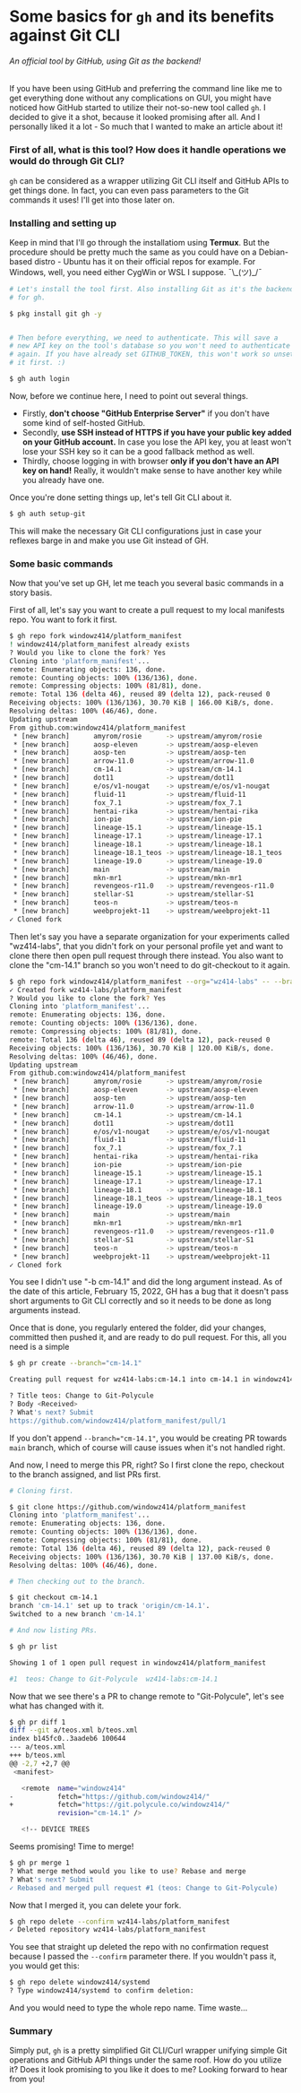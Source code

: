 # Some basics for `gh` and its benefits against Git CLI

<h6>An official tool by GitHub, using Git as the backend!</h6>

If you have been using GitHub and preferring the command line like me
to get everything done without any complications on GUI, you might
have noticed how GitHub started to utilize their not-so-new tool
called `gh`. I decided to give it a shot, because it looked promising
after all. And I personally liked it a lot - So much that I wanted to
make an article about it!

### First of all, what is this tool? How does it handle operations we would do through Git CLI?

`gh` can be considered as a wrapper utilizing Git CLI itself and GitHub
APIs to get things done. In fact, you can even pass parameters to the
Git commands it uses! I'll get into those later on.

### Installing and setting up

Keep in mind that I'll go through the installatiom using **Termux**.
But the procedure should be pretty much the same as you could have
on a Debian-based distro - Ubuntu has it on their official repos
for example. For Windows, well, you need either CygWin or WSL I
suppose. ¯\\\_(ツ)_/¯

```bash
# Let's install the tool first. Also installing Git as it's the backend
# for gh.

$ pkg install git gh -y


# Then before everything, we need to authenticate. This will save a
# new API key on the tool's database so you won't need to authenticate
# again. If you have already set GITHUB_TOKEN, this won't work so unset
# it first. :)

$ gh auth login
```
Now, before we continue here, I need to point out several things.
- Firstly, **don't choose "GitHub Enterprise Server"** if you don't
  have some kind of self-hosted GitHub.
- Secondly, **use SSH instead of HTTPS if you have your public key
  added on your GitHub account.** In case you lose the API key, you
  at least won't lose your SSH key so it can be a good fallback method
  as well.
- Thirdly, choose logging in with browser **only if you don't have an
  API key on hand!** Really, it wouldn't make sense to have another key
  while you already have one.

Once you're done setting things up, let's tell Git CLI about it.

```bash
$ gh auth setup-git
```
This will make the necessary Git CLI configurations just in case your
reflexes barge in and make you use Git instead of GH.

### Some basic commands

Now that you've set up GH, let me teach you several basic commands
in a story basis.

First of all, let's say you want to create a pull request to my local
manifests repo. You want to fork it first.

```bash
$ gh repo fork windowz414/platform_manifest
! windowz414/platform_manifest already exists
? Would you like to clone the fork? Yes
Cloning into 'platform_manifest'...
remote: Enumerating objects: 136, done.
remote: Counting objects: 100% (136/136), done.
remote: Compressing objects: 100% (81/81), done.
remote: Total 136 (delta 46), reused 89 (delta 12), pack-reused 0
Receiving objects: 100% (136/136), 30.70 KiB | 166.00 KiB/s, done.
Resolving deltas: 100% (46/46), done.
Updating upstream
From github.com:windowz414/platform_manifest
 * [new branch]      amyrom/rosie      -> upstream/amyrom/rosie
 * [new branch]      aosp-eleven       -> upstream/aosp-eleven
 * [new branch]      aosp-ten          -> upstream/aosp-ten
 * [new branch]      arrow-11.0        -> upstream/arrow-11.0
 * [new branch]      cm-14.1           -> upstream/cm-14.1
 * [new branch]      dot11             -> upstream/dot11
 * [new branch]      e/os/v1-nougat    -> upstream/e/os/v1-nougat
 * [new branch]      fluid-11          -> upstream/fluid-11
 * [new branch]      fox_7.1           -> upstream/fox_7.1
 * [new branch]      hentai-rika       -> upstream/hentai-rika
 * [new branch]      ion-pie           -> upstream/ion-pie
 * [new branch]      lineage-15.1      -> upstream/lineage-15.1
 * [new branch]      lineage-17.1      -> upstream/lineage-17.1
 * [new branch]      lineage-18.1      -> upstream/lineage-18.1
 * [new branch]      lineage-18.1_teos -> upstream/lineage-18.1_teos
 * [new branch]      lineage-19.0      -> upstream/lineage-19.0
 * [new branch]      main              -> upstream/main
 * [new branch]      mkn-mr1           -> upstream/mkn-mr1
 * [new branch]      revengeos-r11.0   -> upstream/revengeos-r11.0
 * [new branch]      stellar-S1        -> upstream/stellar-S1
 * [new branch]      teos-n            -> upstream/teos-n
 * [new branch]      weebprojekt-11    -> upstream/weebprojekt-11
✓ Cloned fork
```

Then let's say you have a separate organization for your experiments
called "wz414-labs", that you didn't fork on your personal profile yet
and want to clone there then open pull request through there instead.
You also want to clone the "cm-14.1" branch so you won't need to do
git-checkout to it again.

```bash
$ gh repo fork windowz414/platform_manifest --org="wz414-labs" -- --branch="cm-14.1"
✓ Created fork wz414-labs/platform_manifest
? Would you like to clone the fork? Yes
Cloning into 'platform_manifest'...
remote: Enumerating objects: 136, done.
remote: Counting objects: 100% (136/136), done.
remote: Compressing objects: 100% (81/81), done.
remote: Total 136 (delta 46), reused 89 (delta 12), pack-reused 0
Receiving objects: 100% (136/136), 30.70 KiB | 120.00 KiB/s, done.
Resolving deltas: 100% (46/46), done.
Updating upstream
From github.com:windowz414/platform_manifest
 * [new branch]      amyrom/rosie      -> upstream/amyrom/rosie
 * [new branch]      aosp-eleven       -> upstream/aosp-eleven
 * [new branch]      aosp-ten          -> upstream/aosp-ten
 * [new branch]      arrow-11.0        -> upstream/arrow-11.0
 * [new branch]      cm-14.1           -> upstream/cm-14.1
 * [new branch]      dot11             -> upstream/dot11
 * [new branch]      e/os/v1-nougat    -> upstream/e/os/v1-nougat
 * [new branch]      fluid-11          -> upstream/fluid-11
 * [new branch]      fox_7.1           -> upstream/fox_7.1
 * [new branch]      hentai-rika       -> upstream/hentai-rika
 * [new branch]      ion-pie           -> upstream/ion-pie
 * [new branch]      lineage-15.1      -> upstream/lineage-15.1
 * [new branch]      lineage-17.1      -> upstream/lineage-17.1
 * [new branch]      lineage-18.1      -> upstream/lineage-18.1
 * [new branch]      lineage-18.1_teos -> upstream/lineage-18.1_teos
 * [new branch]      lineage-19.0      -> upstream/lineage-19.0
 * [new branch]      main              -> upstream/main
 * [new branch]      mkn-mr1           -> upstream/mkn-mr1
 * [new branch]      revengeos-r11.0   -> upstream/revengeos-r11.0
 * [new branch]      stellar-S1        -> upstream/stellar-S1
 * [new branch]      teos-n            -> upstream/teos-n
 * [new branch]      weebprojekt-11    -> upstream/weebprojekt-11
✓ Cloned fork
```
You see I didn't use "-b cm-14.1" and did the long argument instead.
As of the date of this article, February 15, 2022, GH has a bug that
it doesn't pass short arguments to Git CLI correctly and so it needs
to be done as long arguments instead.

Once that is done, you regularly entered the folder, did your changes,
committed then pushed it, and are ready to do pull request. For this,
all you need is a simple

```bash
$ gh pr create --branch="cm-14.1"

Creating pull request for wz414-labs:cm-14.1 into cm-14.1 in windowz414/platform_manifest

? Title teos: Change to Git-Polycule
? Body <Received>
? What's next? Submit
https://github.com/windowz414/platform_manifest/pull/1
```
If you don't append `--branch="cm-14.1"`, you would be creating PR
towards `main` branch, which of course will cause issues when it's not
handled right.

And now, I need to merge this PR, right? So I first clone the repo,
checkout to the branch assigned, and list PRs first.

```bash
# Cloning first.

$ git clone https://github.com/windowz414/platform_manifest
Cloning into 'platform_manifest'...
remote: Enumerating objects: 136, done.
remote: Counting objects: 100% (136/136), done.
remote: Compressing objects: 100% (81/81), done.
remote: Total 136 (delta 46), reused 89 (delta 12), pack-reused 0
Receiving objects: 100% (136/136), 30.70 KiB | 137.00 KiB/s, done.
Resolving deltas: 100% (46/46), done.

# Then checking out to the branch.

$ git checkout cm-14.1
branch 'cm-14.1' set up to track 'origin/cm-14.1'.
Switched to a new branch 'cm-14.1'

# And now listing PRs.

$ gh pr list

Showing 1 of 1 open pull request in windowz414/platform_manifest

#1  teos: Change to Git-Polycule  wz414-labs:cm-14.1
```

Now that we see there's a PR to change remote to "Git-Polycule",
let's see what has changed with it.

```bash
$ gh pr diff 1
diff --git a/teos.xml b/teos.xml
index b145fc0..3aadeb6 100644
--- a/teos.xml
+++ b/teos.xml
@@ -2,7 +2,7 @@
 <manifest>

   <remote  name="windowz414"
-           fetch="https://github.com/windowz414/"
+           fetch="https://git.polycule.co/windowz414/"
            revision="cm-14.1" />

   <!-- DEVICE TREES
```

Seems promising! Time to merge!

```bash
$ gh pr merge 1
? What merge method would you like to use? Rebase and merge
? What's next? Submit
✓ Rebased and merged pull request #1 (teos: Change to Git-Polycule)
```

Now that I merged it, you can delete your fork.

```bash
$ gh repo delete --confirm wz414-labs/platform_manifest
✓ Deleted repository wz414-labs/platform_manifest
```

You see that straight up deleted the repo with no confirmation request
because I passed the `--confirm` parameter there. If you wouldn't pass
it, you would get this:

```bash
$ gh repo delete windowz414/systemd
? Type windowz414/systemd to confirm deletion:
```

And you would need to type the whole repo name. Time waste...

### Summary

Simply put, `gh` is a pretty simplified Git CLI/Curl wrapper unifying
simple Git operations and GitHub API things under the same roof.
How do you utilize it? Does it look promising to you like it does to
me? Looking forward to hear from you!
